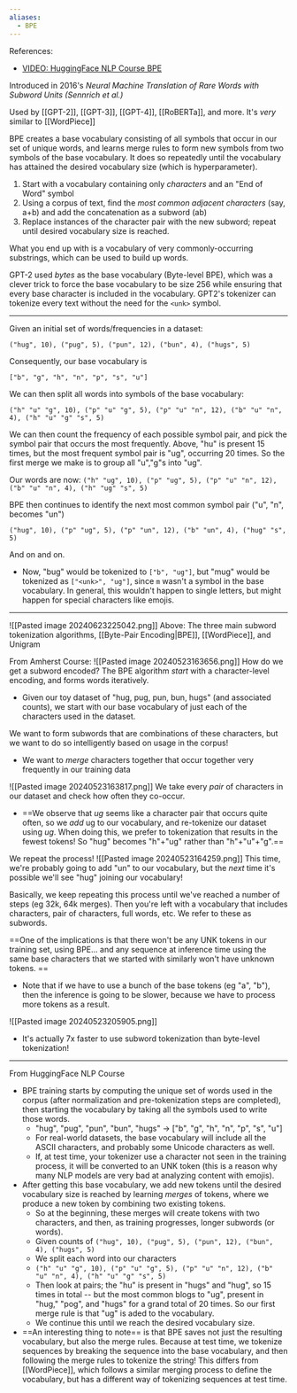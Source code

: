 ```yaml
---
aliases:
  - BPE
---
```

References:
- [VIDEO: HuggingFace NLP Course BPE](https://youtu.be/HEikzVL-lZU?si=VESfTlnUoacLgEJX)

Introduced in 2016's *Neural Machine Translation of Rare Words with Subword Units (Sennrich et al.)*

Used by [[GPT-2]], [[GPT-3]], [[GPT-4]], [[RoBERTa]], and more.
It's *very* similar to [[WordPiece]]

BPE creates a base vocabulary consisting of all symbols that occur in our set of unique words, and learns merge rules to form new symbols from two symbols of the base vocabulary. It does so repeatedly until the vocabulary has attained the desired vocabulary size (which is hyperparameter). 

1.  Start with a vocabulary containing only *characters* and an "End of Word" symbol
2. Using a corpus of text, find the *most common adjacent characters* (say, a+b) and add the concatenation as a subword (ab)
3. Replace instances of the character pair with the new subword; repeat until desired vocabulary size is reached.

What you end up with is a vocabulary of very commonly-occurring substrings, which can be used to build up words.

GPT-2 used *bytes* as the base vocabulary (Byte-level BPE), which was a clever trick to force the base vocabulary to be size 256 while ensuring that every base character is included in the vocabulary. GPT2's tokenizer can tokenize every text without the need for the `<unk>` symbol.

----

Given an initial set of words/frequencies in a dataset:

`("hug", 10), ("pug", 5), ("pun", 12), ("bun", 4), ("hugs", 5)`

Consequently, our base vocabulary is 

`["b", "g", "h", "n", "p", "s", "u"]`

We can then split all words into symbols of the base vocabulary:

`("h" "u" "g", 10), ("p" "u" "g", 5), ("p" "u" "n", 12), ("b" "u" "n", 4), ("h" "u" "g" "s", 5)`

We can then count the frequency of each possible symbol pair, and pick the symbol pair that occurs the most frequently. Above, "hu" is present 15 times, but the most frequent symbol pair is "ug", occurring 20 times. So the first merge we make is to group all "u","g"s into "ug". 

Our words are now:
`("h" "ug", 10), ("p" "ug", 5), ("p" "u" "n", 12), ("b" "u" "n", 4), ("h" "ug" "s", 5)`

BPE then continues to identify the next most common symbol pair ("u", "n", becomes "un")

`("hug", 10), ("p" "ug", 5), ("p" "un", 12), ("b" "un", 4), ("hug" "s", 5)`

And on and on.
- Now, "bug" would be tokenized to `["b", "ug"]`, but "mug" would be tokenized as `["<unk>", "ug"]`, since `m` wasn't a symbol in the base vocabulary. In general, this wouldn't happen to single letters, but might happen for special characters like emojis.

---

![[Pasted image 20240623225042.png]]
Above: The three main subword tokenization algorithms, [[Byte-Pair Encoding|BPE]], [[WordPiece]], and Unigram

From Amherst Course:
![[Pasted image 20240523163656.png]]
How do we get a subword encoded? The BPE algorithm *start* with a character-level encoding, and forms words iteratively. 
- Given our toy dataset of "hug, pug, pun, bun, hugs" (and associated counts), we start with our base vocabulary of just each of the characters used in the dataset.

We want to form subwords that are combinations of these characters, but we want to do so intelligently based on usage in the corpus!
- We want to *merge* characters together that occur together very frequently in our training data

![[Pasted image 20240523163817.png]]
We take every *pair* of characters in our dataset and check how often they co-occur.
- ==We observe that *ug* seems like a character pair that occurs quite often, so we *add* ug to our vocabulary, and re-tokenize our dataset using *ug*. When doing this, we prefer to tokenization that results in the fewest tokens! So "hug" becomes "h"+"ug" rather than "h"+"u"+"g".==

We repeat the process!
![[Pasted image 20240523164259.png]]
This time, we're probably going to add "un" to our vocabulary, but the *next* time it's possible we'll see "hug" joining our vocabulary!

Basically, we keep repeating this process until we've reached a number of steps (eg 32k, 64k merges). Then you're left with a vocabulary that includes characters, pair of characters, full words, etc. We refer to these as subwords.

==One of the implications is that there won't be any UNK tokens in our training set, using BPE... and any sequence at inference time using the same base characters that we started with similarly won't have unknown tokens. ==
- Note that if we have to use a bunch of the base tokens (eg "a", "b"), then the inference is going to be slower, because we have to process more tokens as a result.

![[Pasted image 20240523205905.png]]
- It's actually 7x faster to use subword tokenization than byte-level tokenization!

---

From HuggingFace NLP Course
- BPE training starts by computing the unique set of words used in the corpus (after normalization and pre-tokenization steps are completed), then starting the vocabulary by taking all the symbols used to write those words.
	- "hug", "pug", "pun", "bun", "hugs" -> ["b", "g", "h", "n", "p", "s", "u"]
	- For real-world datasets, the base vocabulary will include all the ASCII characters, and probably some Unicode characters as well.
	- If, at test time, your tokenizer use a character not seen in the training process, it will be converted to an UNK token (this is a reason why many NLP models are very bad at analyzing content with emojis).
- After getting this base vocabulary, we add new tokens until the desired vocabulary size is reached by learning *merges* of tokens, where we produce a new token by combining two existing tokens. 
	- So at the beginning, these merges will create tokens with two characters, and then, as training progresses, longer subwords (or words).
	- Given counts of `("hug", 10), ("pug", 5), ("pun", 12), ("bun", 4), ("hugs", 5)`
	- We split each word into our characters
	- `("h" "u" "g", 10), ("p" "u" "g", 5), ("p" "u" "n", 12), ("b" "u" "n", 4), ("h" "u" "g" "s", 5)`
	- Then look at pairs; the "hu" is present in "hugs" and "hug", so 15 times in total -- but the most common blogs to "ug", present in "hug," "pog", and "hugs" for a grand total of 20 times. So our first merge rule is that "ug" is aded to the vocabulary.
	- We continue this until we reach the desired vocabulary size.
- ==An interesting thing to note== is that BPE saves not just the resulting vocabulary, but also the merge rules. Because at test time, we tokenize sequences by breaking the sequence into the base vocabulary, and then following the merge rules to tokenize the string! This differs from [[WordPiece]], which follows a similar merging process to define the vocabulary, but has a different way of tokenizing sequences at test time.
